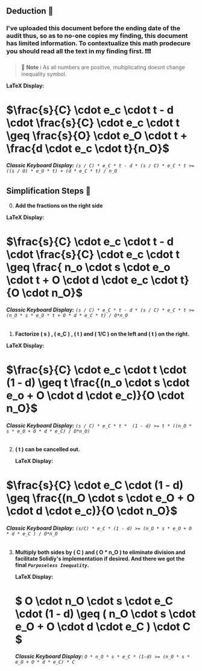 ## Deduction 🧠

### I've uploaded this document before the ending date of the audit thus, so as to no-one copies my finding, this document has limited information. To contextualize this math prodecure you should read all the text in my finding first. ❗❗❗

> 📘 **Note** ℹ️ As all numbers are positive, multiplicating doesnt change inequality symbol.

**LaTeX Display:**
# $\frac{s}{C} \cdot e_c \cdot t - d \cdot \frac{s}{C} \cdot e_c \cdot t \geq \frac{s}{O} \cdot e_O \cdot t + \frac{d \cdot e_c \cdot t}{n_O}$

###### **Classic Keyboard Display:** `(s / C) * e_C * t - d * (s / C) * e_C * t >= ((s / O) * e_O * t) + (d * e_C * t) / n_O`


## Simplification Steps 👣


0. **Add the fractions on the right side**

**LaTeX Display:**
# $\frac{s}{C} \cdot e_c \cdot t - d \cdot \frac{s}{C} \cdot e_c \cdot t \geq \frac{ n_o \cdot s \cdot e_o \cdot t + O \cdot d \cdot e_c \cdot t}{O \cdot n_O}$
    
###### **Classic Keyboard Display:** `(s / C) * e_C * t - d * (s / C) * e_C * t >= (n_O * s * e_O * t + O * d * e_C * t) / O*n_O`


1. **Factorize \( s \) , \( e_C \) , \( t \) and \( 1/C \) on the left and \( t \) on the right.**


**LaTeX Display:**
# $\frac{s}{C} \cdot e_c \cdot t \cdot (1 - d)  \geq t \frac{(n_o \cdot s \cdot e_o + O \cdot d \cdot e_c)}{O \cdot n_O}$
    
###### **Classic Keyboard Display:** `(s / C) * e_C * t *  (1 - d) >= t * ((n_O * s * e_O + O * d * e_C) / O*n_O)`

2. **\( t \) can be cancelled out.**

    **LaTeX Display:**
# $\frac{s}{C} \cdot e_C \cdot (1 - d)  \geq \frac{(n_O \cdot s \cdot e_O + O \cdot d \cdot e_c)}{O \cdot n_O}$
    
###### **Classic Keyboard Display:** `(s/C) * e_C * (1 - d) >= (n_O * s * e_O + O * d * e_C ) / O*n_O`

3. **Multiply both sides by \( C \) and \( O * n_O \) to eliminate division and facilitate Solidiy's implementation if desired. And there we got the final ***`Purposeless Inequality`***.**

    **LaTeX Display:**
    # $ O \cdot n_O \cdot s \cdot e_C \cdot (1 - d)  \geq ( n_O \cdot s \cdot e_O + O \cdot d \cdot e_C ) \cdot C $
    
    ###### **Classic Keyboard Display:** `O * n_O * s * e_C * (1-d) >= (n_O * s * e_O + O * d * e_C) * C`
